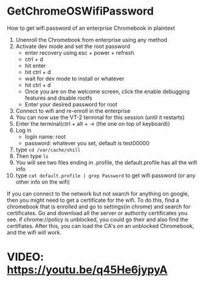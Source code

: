 # GetChromeOSWifiPassword
How to get wifi password of an enterprise Chromebook in plaintext

1.  Unenroll the Chromebook from enterprise using any method
2.  Activate dev mode and set the root password
    - enter recovery using esc + power + refresh
    - ctrl + d
    - hit enter
    - hit ctrl + d
    - wait for dev mode to install or whatever
    - hit ctrl + d
    - Once you are on the welcome screen, click the enable debugging features and disable rootfs
    - Enter your desired password for root
4. Connect to wifi and re-enroll in the enterprise 
5. You can now use the VT-2 terminal for this session (until it restarts)
6. Enter the terminal(ctrl + alt + → (the one on top of keyboard))
7. Log in
   - login name: root
   - password: whatever you set, default is test00000
8. type ``cd /var/cache/shill``
9. Then type ``ls``
10. You will see two files ending in .profile, the default.profile has all the wifi info
11. type ``cat default.profile | grep Password`` to get wifi password (or any other info on the wifi) 

If you can connect to the network but not search for anything on google, then you might need to get a certificate for the wifi. 
To do this, find a chromebook that is enrolled and go to settings(in chrome) and search for certificates. Go and download all the server or authority certificates you see. if chrome://policy is unblocked, you could go their and also find the certifiates. 
After this, you can load the CA's on an unblocked Chromebook, and the wifi will work. 

# VIDEO: https://youtu.be/q45He6jypyA 

